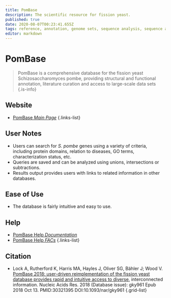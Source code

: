 ```yaml
---
title: PomBase
description: The scientific resource for fission yeast.
published: true
date: 2020-08-07T00:23:41.655Z
tags: reference, annotation, genome sets, sequence analysis, sequence alignment, fungi, phylogeny, genome browser, comparative genomics, data capture, homolog discovery, analysis tools, resource center, database, metabolism, gene, browser, data visualization, protein, model organism, data export, conservation, eukaryota, curated, phenotype, protein domain, interaction, toolbox, organism-specific
editor: markdown
---
```


# PomBase

> PomBase is a comprehensive database for the fission yeast Schizosaccharomyces pombe, providing structural and functional annotation, literature curation and access to large-scale data sets
{.is-info}

 

## Website 

- [PomBase *Main Page*](https://www.pombase.org/)
 {.links-list}

## User Notes

- Users can search for *S. pombe* genes using a variety of criteria, including protein domains, relation to diseases, GO terms, characterization status, etc. 
- Queries are saved and can be analyzed using unions, intersections or subtractions. 
- Results output provides users with links to related information in other databases. 

## Ease of Use

- The database is fairly intuitive and easy to use. 

## Help

- [PomBase Help *Documentation*](https://www.pombase.org/documentation)
- [PomBase Help *FACs*](https://www.pombase.org/faq)
{.links-list}

## Citation

- Lock A, Rutherford K, Harris MA, Hayles J, Oliver SG, Bähler J; Wood V. [PomBase 2018: user-driven reimplementation of the fission yeast database provides rapid and intuitive access to diverse](https://academic.oup.com/nar/article/47/D1/D821/5128936), interconnected information. Nucleic Acids Res. 2018 (Database issue): gky961 Epub 2018 Oct 13. PMID:30321395 DOI:10.1093/nar/gky961
{.grid-list}